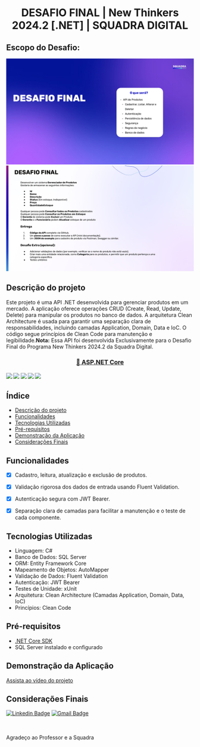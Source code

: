 <h1 align="center">
    DESAFIO FINAL | New Thinkers 2024.2 [.NET] | SQUADRA DIGITAL
</h1>

## Escopo do Desafio:
![Introdução ao Desafio](Imagens/1.png)
![Introdução ao Desafio](Imagens/2.png)


## Descrição do projeto

Este projeto é uma API .NET desenvolvida para gerenciar produtos em um mercado. A aplicação oferece operações CRUD (Create, Read, Update, Delete) para manipular os produtos no banco de dados. A arquitetura Clean Architecture é usada para garantir uma separação clara de responsabilidades, incluindo camadas Application, Domain, Data e IoC. O código segue princípios de Clean Code para manutenção e legibilidade.**Nota:** Essa API foi desenvolvida Exclusivamente para o Desafio Final do Programa New Thinkers 2024.2 da Squadra Digital.<br/>

<h3 align="center">
    <a href="https://learn.microsoft.com/pt-br/aspnet/core/introduction-to-aspnet-core?view=aspnetcore-7.0">🔗 ASP.NET Core</a>
</h3>

<h4>
    <img src="https://img.shields.io/badge/testes-1%20aprovados%2C%200%20falhas-green" />
    <img src="https://img.shields.io/badge/versão-v1.0.0-blue" />
    <img src="https://img.shields.io/badge/último%20atualização-dezembro%202024-red" />
    <img src="https://img.shields.io/badge/linguagem-c%23-orange" />
    <img src="https://img.shields.io/badge/plataforma-asp.net%20core-orange" />
</h4>


## Índice
<ul>
  <li><a href="#descrição-do-projeto">Descrição do projeto</a></li>
  <li><a href="#funcionalidades">Funcionalidades</a></li>
  <li><a href="#tecnologias-utilizadas">Tecnologias Utilizadas</a></li>
  <li><a href="#pré-requisitos">Pré-requisitos</a></li>
  <li><a href="#demonstração-da-aplicação">Demonstração da Aplicação</a></li>
  <li><a href="#considerações-finais">Considerações Finais</a></li>
</ul>


## Funcionalidades

- [x] Cadastro, leitura, atualização e exclusão de produtos.
- [x] Validação rigorosa dos dados de entrada usando Fluent Validation.
- [x] Autenticação segura com JWT Bearer.
- [x] Separação clara de camadas para facilitar a manutenção e o teste de cada componente.


## Tecnologias Utilizadas

- Linguagem: C#
- Banco de Dados: SQL Server
- ORM: Entity Framework Core
- Mapeamento de Objetos: AutoMapper
- Validação de Dados: Fluent Validation
- Autenticação: JWT Bearer
- Testes de Unidade: xUnit
- Arquitetura: Clean Architecture (Camadas Application, Domain, Data, IoC)
- Princípios: Clean Code


## Pré-requisitos

- [.NET Core SDK](https://dotnet.microsoft.com/download)
- SQL Server instalado e configurado


## Demonstração da Aplicação

[Assista ao vídeo do projeto](video/demo.mp4)


## Considerações Finais

[![Linkedin Badge](https://img.shields.io/badge/-Cleyton-blue?style=flat-square&logo=Linkedin&logoColor=white&link=https://www.linkedin.com/in/CleytonGravito/)](https://www.linkedin.com/in/CleytonGravito/) 
[![Gmail Badge](https://img.shields.io/badge/-Cleytong122@gmail.com-c14438?style=flat-square&logo=Gmail&logoColor=white&link=mailto:Cleytong122@gmail.com)](mailto:Cleytong122@gmail.com)

<br/><br/>
Agradeço ao Professor e a Squadra
<br/><br/>

